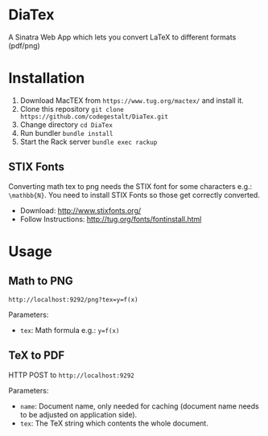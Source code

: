 # DiaTex

A Sinatra Web App which lets you convert LaTeX to different formats (pdf/png)

# Installation

1. Download MacTEX from `https://www.tug.org/mactex/` and install it.
2. Clone this repository `git clone https://github.com/codegestalt/DiaTex.git`
3. Change directory `cd DiaTex`
4. Run bundler `bundle install`
5. Start the Rack server `bundle exec rackup`

## STIX Fonts

Converting math tex to png needs the STIX font for some characters e.g.: `\mathbb{N}`.
You need to install STIX Fonts so those get correctly converted.

* Download: http://www.stixfonts.org/
* Follow Instructions: http://tug.org/fonts/fontinstall.html

# Usage

## Math to PNG

`http://localhost:9292/png?tex=y=f(x)`

Parameters:

* `tex`: Math formula e.g.: `y=f(x)`

## TeX to PDF

HTTP POST to `http://localhost:9292`

Parameters:

* `name`: Document name, only needed for caching (document name needs to be adjusted on application side).
* `tex`: The TeX string which contents the whole document.
